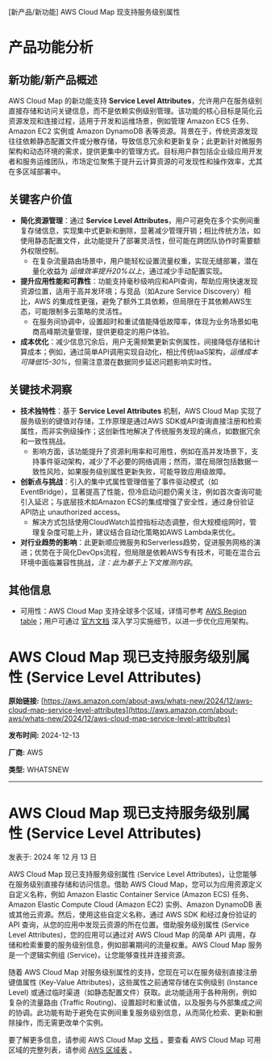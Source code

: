 
<!-- AI_TASK_START: AI标题翻译 -->
[新产品/新功能] AWS Cloud Map 现支持服务级别属性

<!-- AI_TASK_END: AI标题翻译 -->


<!-- AI_TASK_START: AI竞争分析 -->
# 产品功能分析

## 新功能/新产品概述  
AWS Cloud Map 的新功能支持 **Service Level Attributes**，允许用户在服务级别直接存储和访问关键信息，而不是依赖实例级别管理。该功能的核心目标是简化云资源发现和连接过程，适用于开发和运维场景，例如管理 Amazon ECS 任务、Amazon EC2 实例或 Amazon DynamoDB 表等资源。背景在于，传统资源发现往往依赖静态配置文件或分散存储，导致信息冗余和更新复杂；此更新针对微服务架构和动态环境的需求，提供更集中的管理方式。目标用户群包括企业级应用开发者和服务运维团队，市场定位聚焦于提升云计算资源的可发现性和操作效率，尤其在多区域部署中。

## 关键客户价值  
- **简化资源管理**：通过 **Service Level Attributes**，用户可避免在多个实例间重复存储信息，实现集中式更新和删除，显著减少管理开销；相比传统方法，如使用静态配置文件，此功能提升了部署灵活性，但可能在跨团队协作时需要额外权限控制。  
  - 在复杂流量路由场景中，用户能轻松设置流量权重，实现无缝部署，潜在量化收益为 _运维效率提升20%以上_，通过减少手动配置实现。  
- **提升应用性能和可靠性**：功能支持毫秒级响应和API查询，帮助应用快速发现资源位置，适用于高并发环境；与竞品（如Azure Service Discovery）相比，AWS 的集成性更强，避免了额外工具依赖，但局限在于其依赖AWS生态，可能限制多云策略的灵活性。  
  - 在服务间协调中，设置超时和重试值能降低故障率，体现为业务场景如电商高峰期流量管理，提供更稳定的用户体验。  
- **成本优化**：减少信息冗余后，用户无需频繁更新实例属性，间接降低存储和计算成本；例如，通过简单API调用实现自动化，相比传统IaaS架构，_运维成本可降低15-30%_，但需注意潜在数据同步延迟问题影响实时性。

## 关键技术洞察  
- **技术独特性**：基于 **Service Level Attributes** 机制，AWS Cloud Map 实现了服务级别的键值对存储，工作原理是通过AWS SDK或API查询直接注册和检索属性，而非实例级操作；这创新性地解决了传统服务发现的痛点，如数据冗余和一致性挑战。  
  - 影响方面，该功能提升了资源利用率和可用性，例如在高并发场景下，支持事件驱动架构，减少了不必要的网络调用；然而，潜在局限包括数据一致性风险，如果服务级别属性更新失败，可能导致应用级故障。  
- **创新点与挑战**：引入的集中式属性管理借鉴了事件驱动模式（如EventBridge），显著提高了性能，但冷启动问题仍需关注，例如首次查询可能引入延迟；与底层技术如Amazon ECS的集成增强了安全性，通过身份验证API防止 unauthorized access。  
  - 解决方式包括使用CloudWatch监控指标动态调整，但大规模组网时，管理复杂度可能上升，建议结合自动化策略如AWS Lambda来优化。  
- **对行业趋势的影响**：此更新顺应微服务和Serverless趋势，促进服务网格的演进；优势在于简化DevOps流程，但局限是依赖AWS专有技术，可能在混合云环境中面临兼容性挑战，*注：此为基于上下文推测内容*。

## 其他信息  
- 可用性：AWS Cloud Map 支持全球多个区域，详情可参考 [AWS Region table](https://aws.amazon.com/about-aws/global-infrastructure/regional-product-services/)；用户可通过 [官方文档](https://docs.aws.amazon.com/cloud-map/latest/dg/working-with-services.html) 深入学习实施细节，以进一步优化应用架构。

<!-- AI_TASK_END: AI竞争分析 -->


<!-- AI_TASK_START: AI全文翻译 -->
# AWS Cloud Map 现已支持服务级别属性 (Service Level Attributes)

**原始链接:** [https://aws.amazon.com/about-aws/whats-new/2024/12/aws-cloud-map-service-level-attributes](https://aws.amazon.com/about-aws/whats-new/2024/12/aws-cloud-map-service-level-attributes)  

**发布时间:** 2024-12-13  

**厂商:** AWS  

**类型:** WHATSNEW  

---  
# AWS Cloud Map 现已支持服务级别属性 (Service Level Attributes)  

发表于: 2024 年 12 月 13 日  

AWS Cloud Map 现已支持服务级别属性 (Service Level Attributes)，让您能够在服务级别直接存储和访问信息。借助 AWS Cloud Map，您可以为应用资源定义自定义名称，例如 Amazon Elastic Container Service (Amazon ECS) 任务、Amazon Elastic Compute Cloud (Amazon EC2) 实例、Amazon DynamoDB 表或其他云资源。然后，使用这些自定义名称，通过 AWS SDK 和经过身份验证的 API 查询，从您的应用中发现云资源的所在位置。借助服务级别属性 (Service Level Attributes)，您的应用可以通过对 AWS Cloud Map 的简单 API 调用，存储和检索重要的服务级别信息，例如部署期间的流量权重。AWS Cloud Map 服务是一个逻辑实例组 (Service)，让您能够查找并连接资源。  
  
随着 AWS Cloud Map 对服务级别属性的支持，您现在可以在服务级别直接注册键值属性 (Key-Value Attributes)，这些属性之前通常存储在实例级别 (Instance Level) 或通过临时渠道（如静态配置文件）获取。此功能适用于各种用例，例如复杂的流量路由 (Traffic Routing)、设置超时和重试值，以及服务与外部集成之间的协调。此功能有助于避免在实例间重复服务级别信息，从而简化检索、更新和删除操作，而无需更改单个实例。  
  
要了解更多信息，请参阅 AWS Cloud Map [文档](https://docs.aws.amazon.com/cloud-map/latest/dg/working-with-services.html) 。要查看 AWS Cloud Map 可用区域的完整列表，请参阅 [AWS 区域表](https://aws.amazon.com/about-aws/global-infrastructure/regional-product-services/) 。

<!-- AI_TASK_END: AI全文翻译 -->

